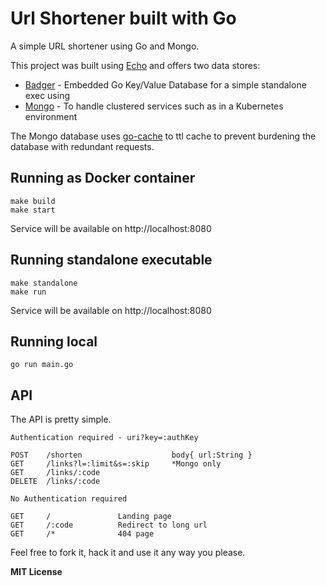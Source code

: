# Url Shortener built with Go

A simple URL shortener using Go and Mongo.

This project was built using [Echo](https://echo.labstack.com/) and offers two data stores:

* [Badger](https://github.com/dgraph-io/badger) - Embedded Go Key/Value Database for a simple standalone exec using 
* [Mongo](https://github.com/mongodb/mongo-go-driver) - To handle clustered services such as in a Kubernetes environment

The Mongo database uses [go-cache](github.com/patrickmn/go-cache) to ttl cache to prevent burdening the database with redundant requests.  

## Running as Docker container

```
make build
make start
```

Service will be available on http://localhost:8080


## Running standalone executable

```
make standalone
make run
```

Service will be available on http://localhost:8080

## Running local

```
go run main.go
```

## API

The API is pretty simple.

```
Authentication required - uri?key=:authKey

POST    /shorten                    body{ url:String }
GET     /links?l=:limit&s=:skip     *Mongo only
GET     /links/:code
DELETE  /links/:code

No Authentication required

GET     /               Landing page
GET     /:code          Redirect to long url
GET     /*              404 page
```

Feel free to fork it, hack it and use it any way you please.

**MIT License**